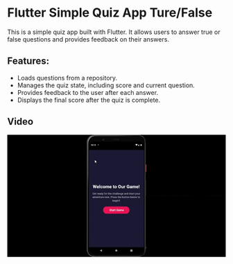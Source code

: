 # Flutter Simple Quiz App Ture/False
This is a simple quiz app built with Flutter. It allows users to answer true or false questions and provides feedback on their answers.

## Features:

- Loads questions from a repository.
- Manages the quiz state, including score and current question.
- Provides feedback to the user after each answer.
- Displays the final score after the quiz is complete.

## Video
![](video1.gif)